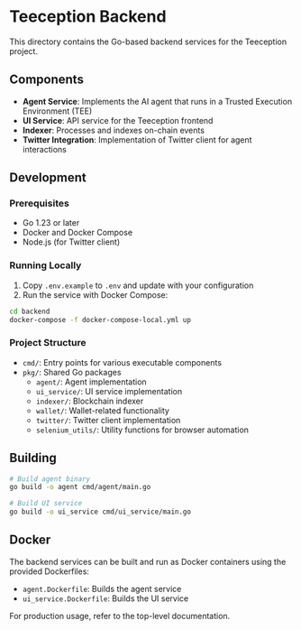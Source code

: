 # Teeception Backend

This directory contains the Go-based backend services for the Teeception project.

## Components

- **Agent Service**: Implements the AI agent that runs in a Trusted Execution Environment (TEE)
- **UI Service**: API service for the Teeception frontend
- **Indexer**: Processes and indexes on-chain events
- **Twitter Integration**: Implementation of Twitter client for agent interactions

## Development

### Prerequisites

- Go 1.23 or later
- Docker and Docker Compose
- Node.js (for Twitter client)

### Running Locally

1. Copy `.env.example` to `.env` and update with your configuration
2. Run the service with Docker Compose:

```bash
cd backend
docker-compose -f docker-compose-local.yml up
```

### Project Structure

- `cmd/`: Entry points for various executable components
- `pkg/`: Shared Go packages
  - `agent/`: Agent implementation
  - `ui_service/`: UI service implementation
  - `indexer/`: Blockchain indexer
  - `wallet/`: Wallet-related functionality
  - `twitter/`: Twitter client implementation
  - `selenium_utils/`: Utility functions for browser automation

## Building

```bash
# Build agent binary
go build -o agent cmd/agent/main.go

# Build UI service
go build -o ui_service cmd/ui_service/main.go
```

## Docker

The backend services can be built and run as Docker containers using the provided Dockerfiles:

- `agent.Dockerfile`: Builds the agent service
- `ui_service.Dockerfile`: Builds the UI service

For production usage, refer to the top-level documentation. 